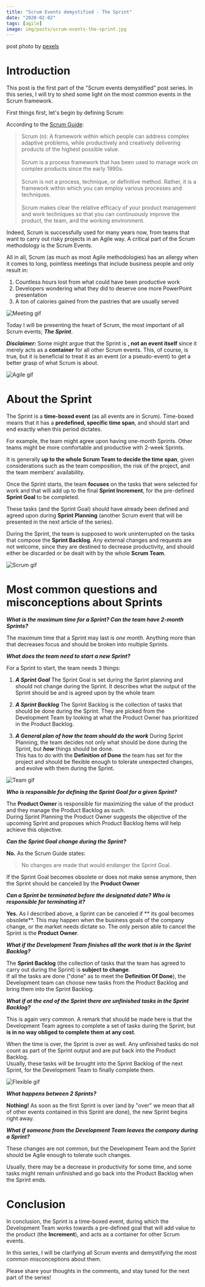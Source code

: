 ```yaml
---
title: "Scrum Events demystified - The Sprint"
date: "2020-02-02"
tags: [agile]
image: img/posts/scrum-events-the-sprint.jpg
---
```

 post photo by [pexels](https://www.pexels.com/)
 
# Introduction

This post is the first part of the "Scrum events demystified" post series.
In this series, I will try to shed some light on the most common events in the Scrum framework.

First things first, let's begin by defining Scrum:

According to the [Scrum Guide](https://www.scrum.org/resources/scrum-guide):

> Scrum (n): A framework within which people can address complex adaptive problems, while
  productively and creatively delivering products of the highest possible value.<br/><br/>
  Scrum is a process framework that has been used to manage work on complex products since the early 1990s.<br/><br/>Scrum is not a process, technique, or definitive method. Rather, it is a
  framework within which you can employ various processes and techniques. <br/><br/>Scrum makes clear the relative efficacy of your product management and work techniques so that you can continuously improve the product, the team, and the working environment.

Indeed, Scrum is successfully used for many years now, from teams that want to carry out risky projects in an Agile way.
 A critical part of the Scrum methodology is the Scrum Events. 
 
 All in all, Scrum (as much as most Agile methodologies) has an 
 allergy when it comes to long, pointless meetings that include 
 business people and only result in:
 
 1. Countless hours lost from what could have been productive work
 2. Developers wondering what they did to deserve one more PowerPoint presentation
 3. A ton of calories gained from the pastries that are usually served
 

![Meeting gif](https://media.giphy.com/media/3o6MbiSDt6PKFUyrlK/giphy.gif "Meeting gif")


Today I will be presenting the heart of 
Scrum, the most important of all Scrum events; ***The Sprint***.


***Disclaimer:*** Some might argue that the Sprint is **, not
 an event itself** since it merely acts as a **container** for all other 
 Scrum events. This, of course, is true, but it is beneficial to treat it as an event (or a pseudo-event) to get a better grasp of what Scrum is about. 
 
![Agile gif](https://media.giphy.com/media/xT1XGOGdyDrL2BTfxK/giphy.gif "Agile gif")


# About the Sprint

The Sprint is a **time-boxed event** (as all events are in Scrum). 
Time-boxed means that it has a **predefined, specific time span**, 
and should start and end exactly when this period dictates. <br/>

For example, the team might agree upon having one-month Sprints. 
Other teams might be more comfortable and productive with 2-week Sprints.<br/>

It is generally **up to the whole Scrum Team to decide the time span**, 
given considerations such as the team composition, the risk of the project, 
and the team members' availability.

Once the Sprint starts, the team **focuses** on the tasks that were selected 
for work and that will add up to the final **Sprint Increment**, for the 
pre-defined **Sprint Goal** to be completed.

These tasks (and the Sprint Goal) should have already been defined and agreed upon
during **Sprint Planning** (another Scrum event that will be presented in the next article
of the series).

During the Sprint, the team is supposed to work uninterrupted on the tasks that
compose the **Sprint Backlog**. Any external changes and requests are not welcome, since
they are destined to decrease productivity, and should either be discarded or be dealt with
by the whole **Scrum Team**.

![Scrum gif](https://www.go2group.com/wp-content/uploads/2019/09/Meme-1.gif "Scrum gif")


# Most common questions and misconceptions about Sprints

***What is the maximum time for a Sprint? Can the team have 2-month Sprints?***

The maximum time that a Sprint may last is *one month*. Anything more 
than that decreases focus and should be broken into multiple Sprints.


***What does the team need to start a new Sprint?***

For a Sprint to start, the team needs 3 things:

1. ***A Sprint Goal***
   The Sprint Goal is set during the Sprint planning and should not change during the Sprint. It describes what the output of the Sprint 
   should be and is agreed upon by the whole team
   
2. ***A Sprint Backlog***
   The Sprint Backlog is the collection of tasks that should be done during the Sprint. They are picked from the Development 
   Team by looking at what the Product Owner has prioritized in the Product Backlog.
   
3. ***A General plan of how the team should do the work***
   During Sprint Planning, the team decides not only what should 
   be done during the Sprint, but ***how*** things should be done.<br/> 
   This has to do with the **Definition of Done** the team has set for 
   the project and should be flexible enough to tolerate unexpected changes, 
   and evolve with them during the Sprint.

![Team gif](https://media.giphy.com/media/l4EoRqcypxsvGuRk4/giphy.gif "Team gif")
   
***Who is responsible for defining the Sprint Goal for a given Sprint?***

The **Product Owner** is responsible for maximizing the value of the product 
and they manage the Product Backlog as such. <br/>
During Sprint Planning the 
Product Owner suggests the objective of the upcoming Sprint and proposes 
which Product Backlog Items will help achieve this objective.

***Can the Sprint Goal change during the Sprint?***

**No.** As the Scrum Guide states:

> No changes are made that would endanger the Sprint Goal.

If the Sprint Goal becomes obsolete or does not make sense anymore, 
then the Sprint should be canceled by the **Product Owner**

***Can a Sprint be terminated before the designated date? Who is responsible for terminating it?***

**Yes.** As I described above, a Sprint can be canceled if ** its goal becomes obsolete**. This may happen when the business goals of the company change, 
or the market needs dictate so.
The only person able to cancel the Sprint is the **Product Owner**.

***What if the Development Team finishes all the work that is in the Sprint Backlog?***

The **Sprint Backlog** (the collection of tasks that the team has agreed 
to carry out during the Sprint) is **subject to change**. 
<br/>If all the tasks are done ("done" as to meet the **Definition Of Done**), 
the Development team can choose new tasks from the Product Backlog and 
bring them into the Sprint Backlog.

***What if at the end of the Sprint there are unfinished tasks in the Sprint Backlog?***

This is again very common. A remark that should be made here is that 
the Development Team agrees to complete a set of tasks during the Sprint, 
but **is in no way obliged to complete them at any cost**.<br/> 

When the time is over, the Sprint is over as well. Any unfinished tasks 
do not count as part of the Sprint output and are put back into the Product 
Backlog. <br/>Usually, these tasks will be brought into the Sprint Backlog of the next Sprint, for the Development Team to finally complete them.

![Flexible gif](https://media.giphy.com/media/Rn1nEzE4BTdC0/giphy.gif "Flexible gif")


***What happens between 2 Sprints?***

**Nothing!** As soon as the first Sprint is over (and by "over" we mean that all of other 
events contained in this Sprint are done), the new Sprint begins right away.

***What if someone from the Development Team leaves the company during a Sprint?***

These changes are not common, but the Development Team and the Sprint should be 
Agile enough to tolerate such changes. <br/> 

Usually, there may be a decrease in productivity for some time, and some tasks might remain unfinished and go back into the Product Backlog when the Sprint ends.

# Conclusion
In conclusion, the Sprint is a time-boxed event, during which the Development Team
works towards a pre-defined goal that will add value to the product (the **Increment**), and acts as a container for other 
Scrum events.

In this series, I will be clarifying all Scrum 
events and demystifying the most common misconceptions about them.

Please share your thoughts in the comments, and stay tuned for the 
next part of the series!
